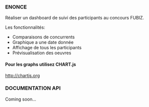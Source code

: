 ### ENONCE

Réaliser un dashboard de suivi des participants au concours FUBIZ.

Les fonctionnalités:
* Comparaisons de concurrents
* Graphique a une date donnée
* Affichage de tous les participants
* Prévisualisation des oeuvres


#### Pour les graphs utilisez CHART.js
http://chartjs.org

### DOCUMENTATION API

Coming soon...
